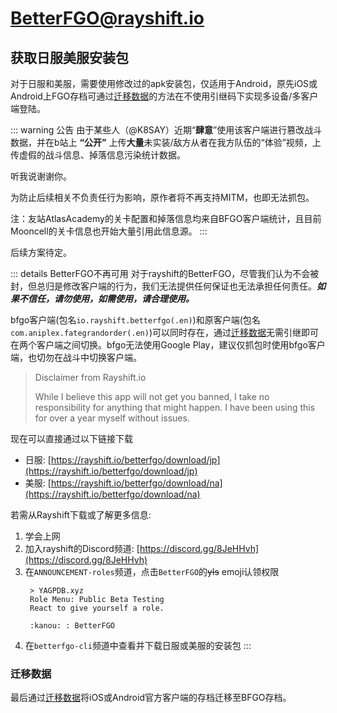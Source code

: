 # BetterFGO@rayshift.io


## 获取日服美服安装包
对于日服和美服，需要使用修改过的apk安装包，仅适用于Android，原先iOS或Android上FGO存档可通过[迁移数据](./transfer_data.md)的方法在不使用引继码下实现多设备/多客户端登陆。

::: warning 公告
由于某些人（@K8SAY）近期“**肆意**”使用该客户端进行篡改战斗数据，并在b站上 **“公开”** 上传**大量**未实装/敌方从者在我方队伍的“体验”视频，上传虚假的战斗信息、掉落信息污染统计数据。

听我说谢谢你。

为防止后续相关不负责任行为影响，原作者将不再支持MITM，也即无法抓包。

注：友站AtlasAcademy的关卡配置和掉落信息均来自BFGO客户端统计，且目前Mooncell的关卡信息也开始大量引用此信息源。
:::

后续方案待定。

::: details BetterFGO不再可用
对于rayshift的BetterFGO，尽管我们认为不会被封，但总归是修改客户端的行为，我们无法提供任何保证也无法承担任何责任。_**如果不信任，请勿使用，如需使用，请合理使用。**_

bfgo客户端(包名`io.rayshift.betterfgo(.en)`)和原客户端(包名`com.aniplex.fategrandorder(.en)`)可以同时存在，通过[迁移数据](./transfer_data.md)无需引继即可在两个客户端之间切换。bfgo无法使用Google Play，建议仅抓包时使用bfgo客户端，也切勿在战斗中切换客户端。

> Disclaimer from Rayshift.io
> 
> While I believe this app will not get you banned, I take no responsibility for anything that might happen. I have been using this for over a year myself without issues.

现在可以直接通过以下链接下载
- 日服: [https://rayshift.io/betterfgo/download/jp](https://rayshift.io/betterfgo/download/jp)
- 美服: [https://rayshift.io/betterfgo/download/na](https://rayshift.io/betterfgo/download/na)

若需从Rayshift下载或了解更多信息:
1. 学会上网
2. 加入rayshift的Discord频道: [https://discord.gg/8JeHHvh](https://discord.gg/8JeHHvh)
3. 在`ANNOUNCEMENT-roles`频道，点击`BetterFGO`的~~yls~~ emoji认领权限
   ```:no-line-numbers
    > YAGPDB.xyz
    Role Menu: Public Beta Testing
    React to give yourself a role.

    :kanou: : BetterFGO 
   ```
4. 在`betterfgo-cli`频道中查看并下载日服或美服的安装包
:::

### 迁移数据

最后通过[迁移数据](./transfer_data.md)将iOS或Android官方客户端的存档迁移至BFGO存档。
